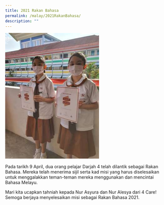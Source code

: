 ```yaml
---
title: 2021 Rakan Bahasa
permalink: /malay/2021RakanBahasa/
description: ""
---
```

<img src="/images/2021%20Rakan%20Bahasa.jpg"  style="width:60%" alt="2021 Rakan Bahasa">

Pada tarikh 9 April, dua orang pelajar Darjah 4 telah dilantik sebagai Rakan Bahasa. Mereka telah menerima sijil serta kad misi yang harus diselesaikan untuk menggalakkan teman-teman mereka menggunakan dan mencintai Bahasa Melayu.
	
Mari kita ucapkan tahniah kepada Nur Asyura dan Nur Alesya dari 4 Care! Semoga berjaya menyelesaikan misi sebagai Rakan Bahasa 2021.
